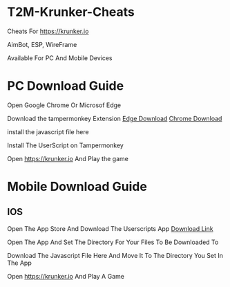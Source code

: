 # T2M-Krunker-Cheats

Cheats For https://krunker.io

AimBot, ESP, WireFrame

Available For PC And Mobile Devices

# PC Download Guide
Open Google Chrome Or Microsof Edge

Download the tampermonkey Extension [Edge Download](https://microsoftedge.microsoft.com/addons/detail/tampermonkey/iikmkjmpaadaobahmlepeloendndfphd) [Chrome Download](https://chromewebstore.google.com/detail/tampermonkey/dhdgffkkebhmkfjojejmpbldmpobfkfo)

install the javascript file here 

Install The UserScript on Tampermonkey

Open https://krunker.io And Play the game

# Mobile Download Guide
## IOS
Open The App Store And Download The Userscripts App [Download Link](https://apps.apple.com/app/userscripts/id1463298887)

Open The App And Set The Directory For Your Files To Be Downloaded To 

Download The Javascript File Here And Move It To The Directory You Set In The App

Open https://krunker.io And Play A Game
